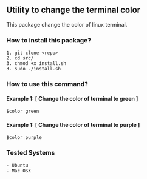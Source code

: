 ## Utility to change the terminal color

This package change the color of linux terminal.
    
### How to install this package?

    1. git clone <repo>
    2. cd src/
    3. chmod +x install.sh
    3. sudo ./install.sh

### How to use this command?

#### Example 1: [ Change the color of terminal to green ]

    $color green 

#### Example 1: [ Change the color of terminal to purple ]
    
    $color purple

    
### Tested Systems

    - Ubuntu
    - Mac OSX

